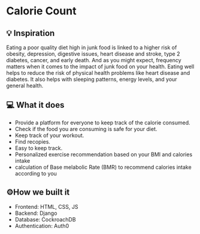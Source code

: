 # Calorie Count

## 💡 Inspiration

Eating a poor quality diet high in junk food is linked to a higher risk of obesity, depression, digestive issues, heart disease and stroke, type 2 diabetes, cancer, and early death. And as you might expect, frequency matters when it comes to the impact of junk food on your health. Eating well helps to reduce the risk of physical health problems like heart disease and diabetes. It also helps with sleeping patterns, energy levels, and your general health.

## 💻 What it does

- Provide a platform for everyone to keep track of the calorie consumed.
- Check if the food you are consuming is safe for your diet.
- Keep track of your workout.
- Find recopies.
- Easy to keep track.
- Personalized exercise recommendation based on your BMI and calories intake
- calculation of Base melabolic Rate (BMR) to recommend calories intake according to you

## ⚙️How we built it

- Frontend: HTML, CSS, JS
- Backend: Django
- Database: CockroachDB
- Authentication: Auth0

